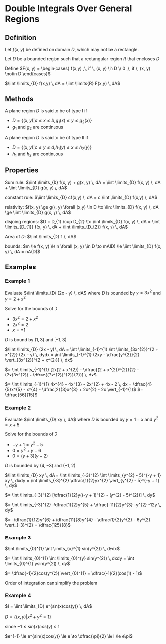 # Double Integrals Over General Regions

## Definition

Let $f(x, y)$ be defined on domain $D$, which may not be a rectangle.

Let $D$ be a bounded region such that a rectangular region $R$ that encloses $D$

Define $F(x, y) = \begin{cases} f(x,y) ,\, if \, (x, y) \in D \\ 0 ,\, if \, (x, y) \notin D \end{cases}$

$\iint \limits_{D} f(x,y) \, dA = \iint \limits{R} F(x,y) \, dA$

## Methods

A plane region $D$ is said to be of type I if

- $D = \{ (x, y) \vert a \le x \le b ,\, g_{1}(x) \le y \le g_{2}(x) \}$
- $g_{1}$ and $g_{2}$ are continuous

A plane region $D$ is said to be of type II if

- $D = \{ (x, y) \vert c \le y \le d ,\, h_{1}(y) \le x \le h_{2}(y) \}$
- $h_{1}$ and $h_{2}$ are continuous

## Properties

Sum rule: $\iint \limits_{D} f(x, y) + g(x, y) \, dA = \iint \limits_{D} f(x, y) \, dA + \iint \limits_{D} g(x, y) \, dA$

constant rule: $\iint \limits_{D} cf(x,y) \, dA = c \iint \limits_{D} f(x,y) \, dA$

relativity: $f(x, y) \ge g(x, y) \forall (x,y) \in D \to \iint \limits_{D} f(x, y) \, dA \ge \iint \limits_{D} g(x, y) \, dA$

disjoing regions: $D = D_{1} \cup D_{2} \to \iint \limits_{D} f(x, y) \, dA = \iint \limits_{D_{1}} f(x, y) \, dA + \iint \limits_{D_{2}} f(x, y) \, dA$

Area of $D$: $\iint \limits_{D} 1 \, dA$

bounds: $m \le f(x, y) \le n \forall (x, y) \in D \to mA(D) \le \iint \limits_{D} f(x, y) \, dA = nA(D)$

## Examples

### Example 1

Evaluate $\iint \limits_{D} (2x - y) \, dA$ where $D$ is bounded by $y = 3x^{2}$ and $y =2 + x^{2}$

Solve for the bounds of $D$

- $3x^{2} = 2 + x^{2}$
- $2x^{2} = 2$
- $x = \pm 1$

$D$ is bound by $(1, 3)$ and $(-1, 3)$

$\iint \limits_{D} (2x - y) \, dA = \int \limits_{-1}^{1} \int \limits_{3x^{2}}^{2 + x^{2}} (2x - y) \, dydx = \int \limits_{-1}^{1} (2xy - \dfrac{y^{2}}{2} \vert_{3x^{2}}^{2 + x^{2}}) \, dx$

$= \int \limits_{-1}^{1} [2x(2 + x^{2}) - \dfrac{(2 + x^{2})^{2}}{2} - (2x(3x^{2}) - \dfrac{(3x^{2})^{2}}{2})] \, dx$

$= \int \limits_{-1}^{1} 4x^{4} - 4x^{3} - 2x^{2} + 4x - 2 \, dx = \dfrac{4}{5}x^{5} - x^{4} - \dfrac{2}{3}x^{3} + 2x^{2} - 2x \vert_{-1}^{1}$
$= \dfrac{56}{15}$

### Example 2

Evaluate $\iint \limits_{D} xy \, dA$ where $D$ is bounded by $y = 1 - x$ and $y^{2} = x + 5$

Solve for the bounds of $D$

- $-y + 1 = y^{2} - 5$
- $0 = y^{2} + y - 6$
- $0 = (y + 3)(y - 2)$

$D$ is bounded by $(4, -3)$ and $(-1, 2)$

$\iint \limits_{D} xy \, dA = \int \limits_{-3}^{2} \int \limits_{y^{2} - 5}^{-y + 1} xy \, dxdy = \int \limits_{-3}^{2} \dfrac{1}{2}yx^{2} \vert_{y^{2} - 5}^{-y + 1} \, dy$

$= \int \limits_{-3}^{2} [\dfrac{1}{2}y((-y + 1)^{2} - (y^{2} - 5)^{2})] \, dy$

$= \int \limits_{-3}^{2} -\dfrac{1}{2}y^{5} + \dfrac{-11}{2}y^{3} -y^{2} -12y \, dy$

$= -\dfrac{1}{12}y^{6} + \dfrac{11}{8}y^{4} - \dfrac{1}{2}y^{2} - 6y^{2} \vert_{-3}^{2} = \dfrac{125}{8}$

### Example 3

$\int \limits_{0}^{1} \int \limits_{x}^{1} sin(y^{2}) \, dydx$

$= \int \limits_{0}^{1} \int \limits_{0}^{y} sin(y^{2}) \, dxdy = \int \limits_{0}^{1} ysin(y^{2}) \, dy$

$= \dfrac{-1}{2}cos(y^{2}) \vert_{0}^{1} = \dfrac{-1}{2}(cos(1) - 1)$

Order of integration can simplify the problem

### Example 4

$I = \iint \limits_{D} e^{sin(x)cos(y)} \, dA$

$D = \{ (x, y) \vert x^{2} + y^{2} = 1 \}$

since $-1 \le sin(x)cos(y) \le 1$

$e^{-1} \le e^{sin(x)cos(y)} \le e \to \dfrac{\pi}{2} \le I \le e\pi$
